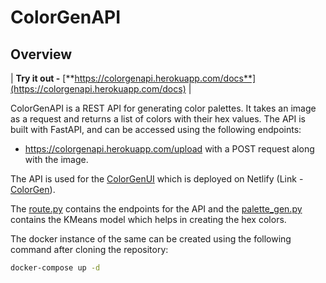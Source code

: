 # ColorGenAPI

## Overview

| **Try it out -** [**https://colorgenapi.herokuapp.com/docs**](https://colorgenapi.herokuapp.com/docs) |

ColorGenAPI is a REST API for generating color palettes. It takes an image as a request and returns a list of colors with their hex values. The API is built with FastAPI, and can be accessed using the following endpoints:

- https://colorgenapi.herokuapp.com/upload with a POST request along with the image.

The API is used for the [ColorGenUI](https://github.com/keshavsharma25/ColorGenUI) which is deployed on Netlify (Link - [ColorGen](https://colorgen-ai.netlify.app)).

The [route.py](route/route.py) contains the endpoints for the API and the [palette_gen.py](model\palette_gen.py) contains the KMeans model which helps in creating the hex colors.

The docker instance of the same can be created using the following command after cloning the repository:

```bash
docker-compose up -d
```
